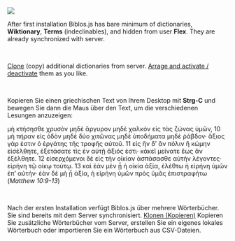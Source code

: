 <img src="../resources/icons/128x128.png" id="bookImg">

After first installation Biblos.js has bare minimum of dictionaries, <b>Wiktionary</b>, <b>Terms</b> (indeclinables), and hidden from user <b>Flex</b>. They are already synchronized with server.

&nbsp;

<a href="#" data-section="remote-dicts">Clone</a> (copy) additional dictionaries from server. <!-- or <a href="#" data-section="csv">import</a> dictionary from CSV files. --> <a href="#" data-section="remote-dicts">Arrage and activate / deactivate</a> them as you like.

&nbsp;

Kopieren Sie einen griechischen Text von Ihrem Desktop mit **Strg-C** und bewegen Sie dann die Maus über den Text, um die verschiedenen Lesungen anzuzeigen:
&nbsp;

μὴ κτήσησθε χρυσὸν μηδὲ ἄργυρον μηδὲ χαλκὸν εἰς τὰς ζώνας ὑμῶν, 10 μὴ πήραν εἰς ὁδὸν μηδὲ δύο χιτῶνας μηδὲ ὑποδήματα μηδὲ ῥάβδον· ἄξιος γὰρ ἐστιν ὁ ἐργάτης τῆς τροφῆς αὐτοῦ. 11 εἰς ἣν δ’ ἂν πόλιν ἢ κώμην εἰσέλθητε, ἐξετάσατε τίς ἐν αὐτῇ ἄξιός ἐστι· κἀκεῖ μείνατε ἕως ἂν ἐξέλθητε. 12 εἰσερχόμενοι δὲ εἰς τὴν οἰκίαν ἀσπάσασθε αὐτήν λέγοντες· εἰρήνη τῷ οἰκῳ τούτῳ. 13 καὶ ἐὰν μὲν ᾖ ἡ οἰκία ἀξία, ἐλέθτω ἡ εἰρήνη ὑμῶν ἐπ’ αὐτήν· ἐὰν δὲ μὴ ᾖ ἀξία, ἡ εἰρήνη ὑμῶν πρὸς ὑμᾶς ἐπιστραφήτω (*Matthew 10:9-13*)

&nbsp;

Nach der ersten Installation verfügt Biblos.js über mehrere Wörterbücher. Sie sind bereits mit dem Server synchronisiert.
<a href="#" data-section="remote-dicts">Klonen (Kopieren)</a> Kopieren Sie zusätzliche Wörterbücher vom Server, erstellen Sie ein eigenes lokales Wörterbuch oder importieren Sie ein Wörterbuch aus CSV-Dateien.

&nbsp;

&nbsp;
